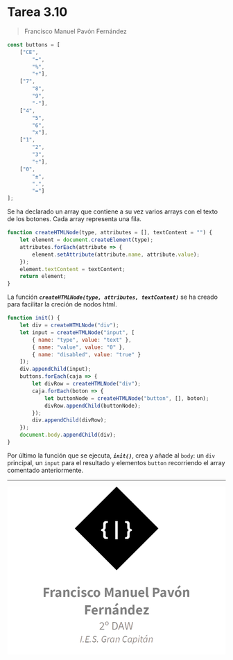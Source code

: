 # Tarea 3.10
> Francisco Manuel Pavón Fernández

```js
const buttons = [
    ["CE",
        "⬅",
        "%",
        "+"],
    ["7",
        "8",
        "9",
        "-"],
    ["4",
        "5",
        "6",
        "x"],
    ["1",
        "2",
        "3",
        "÷"],
    ["0",
        "±",
        ".",
        "="]
];
```
Se ha declarado un array que contiene a su vez varios arrays con el texto de los botones. Cada array representa una fila.

```js
function createHTMLNode(type, attributes = [], textContent = "") {
    let element = document.createElement(type);
    attributes.forEach(attribute => {
        element.setAttribute(attribute.name, attribute.value);
    });
    element.textContent = textContent;
    return element;
}
```
La función ***`createHTMLNode(type, attributes, textContent)`*** se ha creado para facilitar la creción de nodos html.

```js
function init() {
    let div = createHTMLNode("div");
    let input = createHTMLNode("input", [
        { name: "type", value: "text" },
        { name: "value", value: "0" },
        { name: "disabled", value: "true" }
    ]);
    div.appendChild(input);
    buttons.forEach(caja => {
        let divRow = createHTMLNode("div");
        caja.forEach(boton => {
            let buttonNode = createHTMLNode("button", [], boton);
            divRow.appendChild(buttonNode);
        });
        div.appendChild(divRow);
    });
    document.body.appendChild(div);
}
```
Por último la función que se ejecuta, ***`init()`***, crea y añade al `body`: un `div` principal, un `input` para el resultado y elementos `button` recorriendo el array comentado anteriormente.

---

![Firma de Francisco Manuel Pávon Fernández, 2º DAW, I.E.S. Gran Capitán](firma.png)